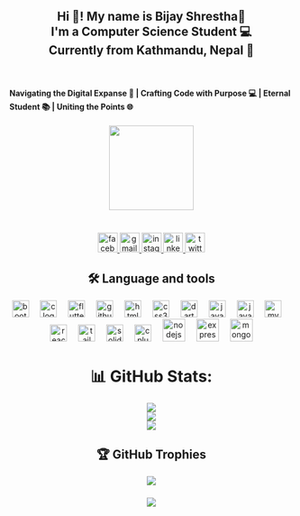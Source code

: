 <h2 align="center">Hi 👋! My name is Bijay Shrestha🙂 <br> I'm a Computer Science Student 💻<br>Currently from Kathmandu, Nepal 📌</h2> <br>
<h4>Navigating the Digital Expanse 🚀 | Crafting Code with Purpose 💻 | Eternal Student 📚 |  Uniting the Points 🌐
</h4>

<div align="center">
  <img height="150" src="https://camo.githubusercontent.com/62da68eb62b1e5f175f7d1f0191dd89a653d7908feb22d37d4a0ab07365d6791/68747470733a2f2f6d656469612e67697068792e636f6d2f6d656469612f4d3967624264396e6244724f5475314d71782f67697068792e676966"  />
</div>


###

<br clear="both">

<div align="center">
  <a href="https://www.facebook.com/bijay.stha.3139/">
  <img src="https://img.shields.io/static/v1?message=Facebook&logo=facebook&label=&color=1877F2&logoColor=white&labelColor=&style=for-the-badge" height="35"  alt="facebook logo"  />
    </a>

  <a href="https://mail.google.com/mail/u/0/#inbox?compose=CllgCHrhTWDQgGFlhcTQGpXgBmVWwtPJjQGbNmJkGZnxQWJRbgKqlfQQqfbFpTJwBjCZcjRZHxV">
  <img src="https://img.shields.io/static/v1?message=Gmail&logo=gmail&label=&color=D14836&logoColor=white&labelColor=&style=for-the-badge" height="35" alt="gmail logo"  />
  </a>

  <a href="https://www.instagram.com/bijay_shrestha_0817/">
  <img src="https://img.shields.io/static/v1?message=Instagram&logo=instagram&label=&color=E4405F&logoColor=white&labelColor=&style=for-the-badge" height="35" alt="instagram logo"  />
  </a>

  <a href="https://www.linkedin.com/in/bijay-shrestha-771b66225/">
  <img src="https://img.shields.io/static/v1?message=LinkedIn&logo=linkedin&label=&color=0077B5&logoColor=white&labelColor=&style=for-the-badge" height="35" alt="linkedin logo"  />
  </a>

  <a href="https://twitter.com/Bijay_Sh0817">
  <img src="https://img.shields.io/static/v1?message=Twitter&logo=twitter&label=&color=1DA1F2&logoColor=white&labelColor=&style=for-the-badge" height="35" alt="twitter logo"  />
  </a>
</div>

###
<h2 align="center">🛠 Language and tools</h2>

<div align="center">
  <img src="https://skillicons.dev/icons?i=bootstrap" height="30" alt="bootstrap logo"  />
  <img width="12" />
  <img src="https://skillicons.dev/icons?i=c" height="30" alt="c logo"  />
  <img width="12" />
  <img src="https://skillicons.dev/icons?i=flutter" height="30" alt="flutter logo"  />
  <img width="12" />
  <img src="https://skillicons.dev/icons?i=github" height="30" alt="github logo"  />
  <img width="12" />
  <img src="https://skillicons.dev/icons?i=html" height="30" alt="html5 logo"  />
  <img width="12" />
  <img src="https://skillicons.dev/icons?i=css" height="30" alt="css3 logo"  />
  <img width="12" />
  <img src="https://skillicons.dev/icons?i=dart" height="30" alt="dart logo"  />
  <img width="12" />
  <img src="https://skillicons.dev/icons?i=java" height="30" alt="java logo"  />
  <img width="12" />
  <img src="https://skillicons.dev/icons?i=js" height="30" alt="javascript logo"  />
  <img width="12" />
  <img src="https://skillicons.dev/icons?i=mysql" height="30" alt="mysql logo"  />
  <img width="12" />
  <img src="https://skillicons.dev/icons?i=react" height="30" alt="react logo"  />
  <img width="12" />
  <img src="https://skillicons.dev/icons?i=tailwind" height="30" alt="tailwindcss logo"  />
  <img width="12" />
  <img src="https://skillicons.dev/icons?i=solidity" height="30" alt="solidity logo"  />
  <img width="12" />
  <img src="https://skillicons.dev/icons?i=cpp" height="30" alt="cplusplus logo"  />
  <img width="12" />
  <img src="https://skillicons.dev/icons?i=nodejs" height="40" alt="nodejs logo"  />
  <img width="12" />
  <img src="https://skillicons.dev/icons?i=express" height="40" alt="express logo"  />
  <img width="12" />
  <img src="https://skillicons.dev/icons?i=mongodb" height="40" alt="mongodb logo"  />
</div>


###
<div align="center">
  
# 📊 GitHub Stats:
![](https://github-readme-stats.vercel.app/api?username=Bijay-Shre-stha&theme=radical&hide_border=false&include_all_commits=false&count_private=true)<br/>
![](https://github-readme-streak-stats.herokuapp.com/?user=Bijay-Shre-stha&theme=radical&hide_border=false)<br/>
![](https://github-readme-stats.vercel.app/api/top-langs/?username=Bijay-Shre-stha&theme=radical&hide_border=false&include_all_commits=false&count_private=true&layout=compact)



## 🏆 GitHub Trophies
![](https://github-profile-trophy.vercel.app/?username=Bijay-Shre-stha&theme=radical&no-frame=false&no-bg=false&margin-w=4)

</div>

###

<div align="center">
  
  <img src="https://visitor-badge.laobi.icu/badge?page_id=Bijay-Shre-stha.Bijay-Shre-stha&"  />
</div>

###
